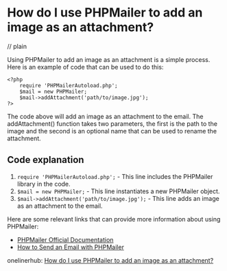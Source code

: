 # How do I use PHPMailer to add an image as an attachment?
// plain

Using PHPMailer to add an image as an attachment is a simple process. Here is an example of code that can be used to do this:

```
<?php
    require 'PHPMailerAutoload.php';
    $mail = new PHPMailer;
    $mail->addAttachment('path/to/image.jpg');
?>
```

The code above will add an image as an attachment to the email. The addAttachment() function takes two parameters, the first is the path to the image and the second is an optional name that can be used to rename the attachment.

## Code explanation

1. `require 'PHPMailerAutoload.php';` - This line includes the PHPMailer library in the code.
2. `$mail = new PHPMailer;` - This line instantiates a new PHPMailer object.
3. `$mail->addAttachment('path/to/image.jpg');` - This line adds an image as an attachment to the email.

Here are some relevant links that can provide more information about using PHPMailer:
* [PHPMailer Official Documentation](https://github.com/PHPMailer/PHPMailer)
* [How to Send an Email with PHPMailer](https://www.w3schools.com/php/func_mail_phpmailer.asp)

onelinerhub: [How do I use PHPMailer to add an image as an attachment?](https://onelinerhub.com/phpmailer/how-do-i-use-phpmailer-to-add-an-image-as-an-attachment)